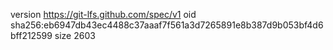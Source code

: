 version https://git-lfs.github.com/spec/v1
oid sha256:eb6947db43ec4488c37aaaf7f561a3d7265891e8b387d9b053bf4d6bff212599
size 2603
